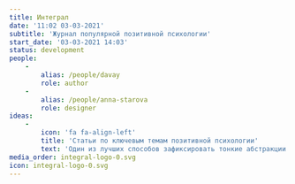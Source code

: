 ```yaml
---
title: Интеграл
date: '11:02 03-03-2021'
subtitle: 'Журнал популярной позитивной психологии'
start_date: '03-03-2021 14:03'
status: development
people:
    -
        alias: /people/davay
        role: author
    -
        alias: /people/anna-starova
        role: designer
ideas:
    -
        icon: 'fa fa-align-left'
        title: 'Статьи по ключевым темам позитивной психологии'
        text: 'Один из лучших способов зафиксировать тонкие абстракции — текст с иллюстрациями.'
media_order: integral-logo-0.svg
icon: integral-logo-0.svg
---
```


